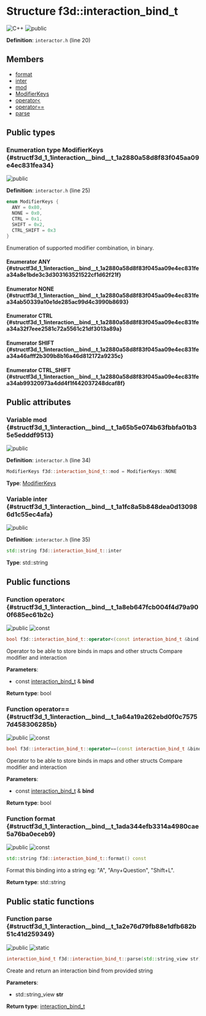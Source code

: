# Structure f3d::interaction_bind_t

![][C++]
![][public]

**Definition**: `interactor.h` (line 20)





## Members

* [format](structf3d_1_1interaction__bind__t.md#structf3d_1_1interaction__bind__t_1ada344efb3314a4980cae5a76ba0eceb9)
* [inter](structf3d_1_1interaction__bind__t.md#structf3d_1_1interaction__bind__t_1a1fc8a5b848dea0d130986d1c55ec4afa)
* [mod](structf3d_1_1interaction__bind__t.md#structf3d_1_1interaction__bind__t_1a65b5e074b63fbbfa01b35e5edddf9513)
* [ModifierKeys](structf3d_1_1interaction__bind__t.md#structf3d_1_1interaction__bind__t_1a2880a58d8f83f045aa09e4ec831fea34)
* [operator\<](structf3d_1_1interaction__bind__t.md#structf3d_1_1interaction__bind__t_1a8eb647fcb004f4d79a900f685ec61b2c)
* [operator==](structf3d_1_1interaction__bind__t.md#structf3d_1_1interaction__bind__t_1a64a19a262ebd0f0c75757d458306285b)
* [parse](structf3d_1_1interaction__bind__t.md#structf3d_1_1interaction__bind__t_1a2e76d79fb88e1dfb682b51c41d259349)

## Public types

### Enumeration type ModifierKeys {#structf3d_1_1interaction__bind__t_1a2880a58d8f83f045aa09e4ec831fea34}

![][public]

**Definition**: `interactor.h` (line 25)


```cpp
enum ModifierKeys {
  ANY = 0x80,
  NONE = 0x0,
  CTRL = 0x1,
  SHIFT = 0x2,
  CTRL_SHIFT = 0x3
}
```




Enumeration of supported modifier combination, in binary.



#### Enumerator ANY {#structf3d_1_1interaction__bind__t_1a2880a58d8f83f045aa09e4ec831fea34a8e1bde3c3d303163521522cf1d62f21f}





#### Enumerator NONE {#structf3d_1_1interaction__bind__t_1a2880a58d8f83f045aa09e4ec831fea34ab50339a10e1de285ac99d4c3990b8693}





#### Enumerator CTRL {#structf3d_1_1interaction__bind__t_1a2880a58d8f83f045aa09e4ec831fea34a32f7eee2581c72a5561c21df3013a89a}





#### Enumerator SHIFT {#structf3d_1_1interaction__bind__t_1a2880a58d8f83f045aa09e4ec831fea34a46afff2b309b8b16a46d812172a9235c}





#### Enumerator CTRL\_SHIFT {#structf3d_1_1interaction__bind__t_1a2880a58d8f83f045aa09e4ec831fea34ab99320973a4dd4f1f442037248dcaf8f}







## Public attributes

### Variable mod {#structf3d_1_1interaction__bind__t_1a65b5e074b63fbbfa01b35e5edddf9513}

![][public]

**Definition**: `interactor.h` (line 34)


```cpp
ModifierKeys f3d::interaction_bind_t::mod = ModifierKeys::NONE
```








**Type**: [ModifierKeys](structf3d_1_1interaction__bind__t.md#structf3d_1_1interaction__bind__t_1a2880a58d8f83f045aa09e4ec831fea34)



### Variable inter {#structf3d_1_1interaction__bind__t_1a1fc8a5b848dea0d130986d1c55ec4afa}

![][public]

**Definition**: `interactor.h` (line 35)


```cpp
std::string f3d::interaction_bind_t::inter
```








**Type**: std::string



## Public functions

### Function operator\< {#structf3d_1_1interaction__bind__t_1a8eb647fcb004f4d79a900f685ec61b2c}

![][public]
![][const]


```cpp
bool f3d::interaction_bind_t::operator<(const interaction_bind_t &bind) const
```




Operator to be able to store binds in maps and other structs Compare modifier and interaction



**Parameters**:

* const [interaction\_bind\_t](structf3d_1_1interaction__bind__t.md) & **bind**

**Return type**: bool



### Function operator== {#structf3d_1_1interaction__bind__t_1a64a19a262ebd0f0c75757d458306285b}

![][public]
![][const]


```cpp
bool f3d::interaction_bind_t::operator==(const interaction_bind_t &bind) const
```




Operator to be able to store binds in maps and other structs Compare modifier and interaction



**Parameters**:

* const [interaction\_bind\_t](structf3d_1_1interaction__bind__t.md) & **bind**

**Return type**: bool



### Function format {#structf3d_1_1interaction__bind__t_1ada344efb3314a4980cae5a76ba0eceb9}

![][public]
![][const]


```cpp
std::string f3d::interaction_bind_t::format() const
```




Format this binding into a string eg: "A", "Any+Question", "Shift+L".



**Return type**: std::string



## Public static functions

### Function parse {#structf3d_1_1interaction__bind__t_1a2e76d79fb88e1dfb682b51c41d259349}

![][public]
![][static]


```cpp
interaction_bind_t f3d::interaction_bind_t::parse(std::string_view str)
```




Create and return an interaction bind from provided string



**Parameters**:

* std::string_view **str**

**Return type**: [interaction\_bind\_t](structf3d_1_1interaction__bind__t.md)



[public]: https://img.shields.io/badge/-public-brightgreen (public)
[C++]: https://img.shields.io/badge/language-C%2B%2B-blue (C++)
[const]: https://img.shields.io/badge/-const-lightblue (const)
[protected]: https://img.shields.io/badge/-protected-yellow (protected)
[static]: https://img.shields.io/badge/-static-lightgrey (static)
[private]: https://img.shields.io/badge/-private-red (private)